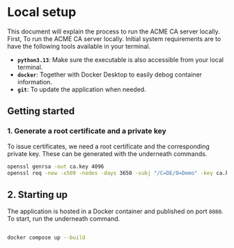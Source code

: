 # Local setup
This document will explain the process to run the ACME CA server locally. First, To run the ACME CA server locally. Initial system requirements are to have the following tools available in your terminal.
- **`python3.13`**: Make sure the executable is also accessible from your local terminal. 
- **`docker`**: Together with Docker Desktop to easily debog container information.
- **`git`**: To update the application when needed.

## Getting started

### 1. Generate a root certificate and a private key
To issue certificates, we need a root certificate and the corresponding private key. These can be generated with the underneath commands.

```bash
openssl genrsa -out ca.key 4096
openssl req -new -x509 -nodes -days 3650 -subj "/C=DE/O=Demo" -key ca.key -out ca.pem
```

## 2. Starting up
The application is hosted in a Docker container and published on port `8080`. To start, run the underneath command.
```bash

docker compose up --build
```